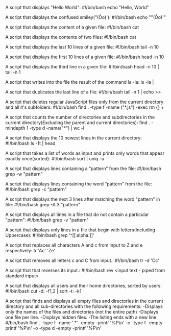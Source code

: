 A script that displays "Hello World":
#!/bin/bash
echo "Hello, World"

A script that displays the confused smiley("(Ôo)'):
#!/bin/bash
echo "\"(Ôo)'"

A script that displays the content of a given file:
#!/bin/bash
cat <file-path>

A script that displays the contents of two files:
#!/bin/bash
cat <file1-path> <file2-path>

A script that displays the last 10 lines of a given file:
#!/bin/bash
tail -n 10 <file-path>

A script that displays the first 10 lines of a given file:
#!/bin/bash
head -n 10 <file-path>

A script that displays the third line in a given file:
#!/bin/bash
head -n 10 <file-name> | tail -n 1 <file-name>

A script that writes into the file <file-name> the result of the command ls -la:
ls -la | <file-name>

A script that duplicates the last line of a file:
#!/bin/bash
tail -n 1 <file-name> | echo >> <file-name>

A script that deletes  regular JavaScript files only from the current directory and all it's subfolders:
#!/bin/bash
find . -type f -name ("*.js") -exec  rm {} + 

A script that counts the number of directories and subdirectories in the current directory(Excluding the parent and current directories):
find . -mindepth 1 -type d -name("*") | wc -l

A script that displays the 10 newest lines in the current directory:
#!/bin/bash
ls -1t | head

A script that takes a list of words as input and prints only words that appear exactly once(sorted):
#!/bin/bash
sort  | uniq -u

A script that displays lines containing a “pattern” from the file:
#!/bin/bash
grep -w "pattern" <file-path>

A script that displays lines containing the  word “pattern” from the file:
#!/bin/bash
grep -c "pattern" <file-path>

A script that displays the next 3 lines after matching the word "pattern" in file:
#!/bin/bash
grep -A 3 "pattern" <file-name>

A script that displays all lines in a file that do not contain a particular "pattern":
#!/bin/bash
grep -v "pattern" <file-path>

A script that displays only lines in a file that begin with letters(Including Uppercase):
#!/bin/bash
grep '^[[:alpha:]]' <file-path> 

A script that replaces all characters A and c from input to Z and e respectively:
tr 'Ac' 'Ze'

A script that  removes all letters c and C from input.:
#!/bin/bash
tr -d 'Cc' <piped from standard input>

A script that that reverses its input.:
#!/bin/bash
rev <input text - piped from standard input>

A script that displays all users and their home directories, sorted by users:
#!/bin/bash
cut -d: -f1,2 <file-path> | sort -t: -k1

A script that finds and displays all empty files and directories in the current directory and all sub-directories with the following requirements:
-Displays only the names of the files and directories (not the entire path)
-Displays one file per line.
-Displays hidden files.
-The listing ends with a new line:
#/bin/bash
find . -type f -name '.*' -empty -printf '%P\n' -o -type f -empty -printf '%P\n' -o -type d -empty -printf '%P\n'
